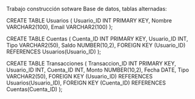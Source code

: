 Trabajo construcción sotware Base de datos, tablas alternadas:

CREATE TABLE Usuarios (
    Usuario_ID INT PRIMARY KEY,
    Nombre VARCHAR2(100),
    Email VARCHAR2(100)
);

CREATE TABLE Cuentas (
    Cuenta_ID INT PRIMARY KEY,
    Usuario_ID INT,
    Tipo VARCHAR2(50),
    Saldo NUMBER(10,2),
    FOREIGN KEY (Usuario_ID) REFERENCES Usuarios(Usuario_ID)
);

CREATE TABLE Transacciones (
    Transaccion_ID INT PRIMARY KEY,
    Usuario_ID INT,
    Cuenta_ID INT,
    Monto NUMBER(10,2),
    Fecha DATE,
    Tipo VARCHAR2(50),
    FOREIGN KEY (Usuario_ID) REFERENCES Usuarios(Usuario_ID),
    FOREIGN KEY (Cuenta_ID) REFERENCES Cuentas(Cuenta_ID)
);
